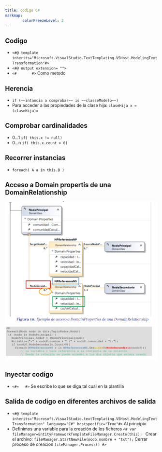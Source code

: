 ```yaml
---
title: codigo C#
markmap:
        colorFreezeLevel: 2
---
```


## Codigo
- `<#@ template inherits="Microsoft.VisualStudio.TextTemplating.VSHost.ModelingTextTransformation"#>`
- `<#@ output extension= "">`
- `<#       #>` Como metodo

## Herencia
- `if (~~intancia a comprobar~~ is ~~classeModelo~~)`
- Para acceder a las propiedades de la clase hija:
    `claseHija x = (claseHija)x`

## Comprobar cardinalidades
- 0...1
    `if( this.x != null)`
- 0...n
    `if( this.x.count > 0)`

## Recorrer instancias
- `foreach( A a in this.B )`

## Acceso a Domain propertis de una DomainRelationship
![Metamodelo](Fotos/DomainRelation.png)
![Codigo](Fotos/CodeDomainRelation.png)

## Inyectar codigo
- `<#=   #>` Se escribe lo que se diga tal cual en la plantilla

## Salida de codigo en diferentes archivos de salida
- `<#@ template inherits="Microsoft.VisualStudio.textTemplating.VSHost.ModelingTextTransformation" language="C#" hostspecific="True"#>` Al principio 
- Definimos una variable para la creación de los ficheros
 `<# var fileManager=EntityFrameworkTemplateFileManager.Create(this); `
 Crear el archivo:
 `fileManager.StartNewFile(nodo.nombre + "txt");`
 Cerrar proceso de creacion
 `fileManager.Process() #>`

 
